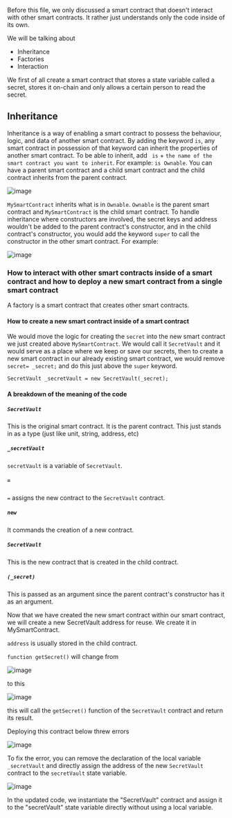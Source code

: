 Before this file, we only discussed a smart contract that doesn't interact with other smart contracts. It rather just understands only the code inside of its own.

We will be talking about
- Inheritance
- Factories
- Interaction

We first of all create a smart contract that stores a state variable called a secret, stores it on-chain and only allows a certain person to read the secret.

## Inheritance

Inheritance is a way of enabling a smart contract to possess the behaviour, logic, and data of another smart contract.
By adding the keyword `is`, any smart contract in possession of that keyword can inherit the properties of another smart contract. To be able to inherit, add ` is` + `the name of the smart contract you want to inherit`.  For example: `is Ownable`. You can have a parent smart contract and a child smart contract and the child contract inherits from the parent contract.

![image](https://github.com/Afoma/Beginner-Project-On-Solidity/assets/48632890/77b102ce-9fb9-45a7-9cff-d15378769f5d)

`MySmartContract` inherits what is in `Ownable`. `Ownable` is the parent smart contract and `MySmartContract` is the child smart contract. To handle inheritance where constructors are involved, the secret keys and address wouldn't be added to the parent contract's constructor, and in the child contract's constructor, you would add the keyword `super` to call the constructor in the other smart contract. For example:

![image](https://github.com/Afoma/Beginner-Project-On-Solidity/assets/48632890/5051a892-f72e-4f91-9602-3b81a6f52cb6)

### How to interact with other smart contracts inside of a smart contract and how to deploy a new smart contract from a single smart contract

A factory is a smart contract that creates other smart contracts.

#### How to create a new smart contract inside of a smart contract

We would move the logic for creating the `secret` into the new smart contract we just created above `MySmartContract`.  We would call it `SecretVault` and it would serve as a place where we keep or save our secrets, then to create a new smart contract in our already existing smart contract, we would remove `secret= _secret;` and do this just above the `super` keyword.

`SecretVault _secretVault = new SecretVault(_secret);`    

#### A breakdown of the meaning of the code

##### `SecretVault`

This is the original smart contract. It is the parent contract. This just stands in as a type (just like unit, string, address, etc)

##### `_secretVault`

`secretVault` is a variable of `SecretVault`.

##### `=`

`=` assigns the new contract to the `SecretVault` contract.

##### `new`

It commands the creation of a new contract.

##### `SecretVault`

This is the new contract that is created in the child contract.

##### `(_secret)`

This is passed as an argument since the parent contract's constructor has it as an argument.

Now that we have created the new smart contract within our smart contract, we will create a new SecretVault address for reuse. We create it in MySmartContract. 

`address` is usually stored in the child contract. 

`function getSecret()` will change from 

![image](https://github.com/Afoma/Beginner-Project-On-Solidity/assets/48632890/41784cb7-9791-457e-bec3-26d6e7476c38)

to this

![image](https://github.com/Afoma/Beginner-Project-On-Solidity/assets/48632890/dbc40400-7387-4af5-98a6-21a5d9cad88e)

this will call the `getSecret()` function of the `SecretVault` contract and return its result.

Deploying this contract below threw errors

![image](https://github.com/Afoma/Beginner-Project-On-Solidity/assets/48632890/6d9230bb-6673-43fe-b5da-d1b6f6618a68)

To fix the error, you can remove the declaration of the local variable `_secretVault` and directly assign the address of the new `SecretVault` contract to the `secretVault` state variable. 

![image](https://github.com/Afoma/Beginner-Project-On-Solidity/assets/48632890/2352e56c-ec58-4a05-843c-00cebf9c7710)

In the updated code, we instantiate the "SecretVault" contract and assign it to the "secretVault" state variable directly without using a local variable.
